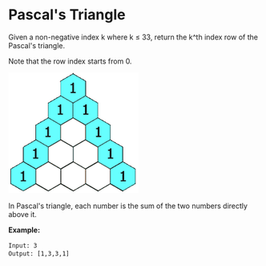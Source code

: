 # Pascal's Triangle

Given a non-negative index k where k ≤ 33, return the k^th index row of the Pascal's triangle.

Note that the row index starts from 0.

![PascalTriangle](./PascalTriangleAnimated2.gif)

In Pascal's triangle, each number is the sum of the two numbers directly above it.

__Example:__

```
Input: 3
Output: [1,3,3,1]
```